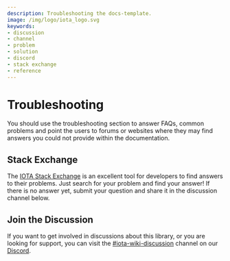 ```yaml
---
description: Troubleshooting the docs-template.
image: /img/logo/iota_logo.svg
keywords:
- discussion
- channel
- problem
- solution
- discord
- stack exchange
- reference
---
```


# Troubleshooting

You should use the troubleshooting section to answer FAQs, common problems and point the users to forums or websites
where they may find answers you could not provide within the documentation.

## Stack Exchange

The [IOTA Stack Exchange](https://iota.stackexchange.com/)
is an excellent tool for developers to find answers to their problems. Just search for your problem and find your
answer! If there is no answer yet, submit your question and share it in the discussion channel below.

## Join the Discussion

If you want to get involved in discussions about this library, or you are looking for support, you can visit
the [#iota-wiki-discussion](https://discord.com/channels/397872799483428865/930447461951082517) channel on
our [Discord](https://discord.iota.org).
